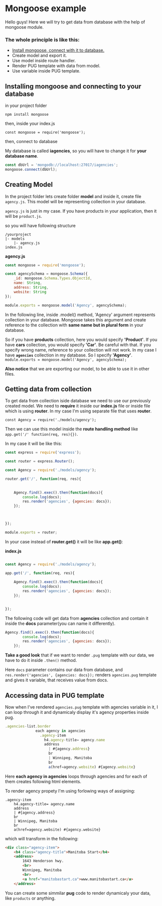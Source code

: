 # Mongoose example
Hello guys! Here we will try to get data from database with the help of mongoose module.

### The whole principle is like this:
* [Install mongoose, connect with it to database.](https://github.com/toni-mo/mongoose/blob/master/README.md#the-whole-principle-is-like-this)
* Create model and export it.
* Use model inside route handler.
* Render PUG template with data from model.
* Use variable inside PUG template.

## Installing mongoose and connecting to your database
in your project folder

`npm install mongoose`

then, inside your index.js

`const mongoose = require('mongoose');`

then, connect to database

My database is called **iagencies**, so you will have to change it for **your database name**.

```javascript
const dbUrl = 'mongodb://localhost:27017/iagencies';
mongoose.connect(dbUrl);
```

## Creating Model 
In the project folder lets create folder **model** and inside it, create file `agency.js`. This model will be representing collection in your database.

`agency.js` is just in my case. If you have products in your application, then it will be `product.js`.

so you will have following structure
```
/yourproject
|- models
    |- agency.js
index.js
```
**agency.js**
```javascript
const mongoose = require('mongoose');

const agencySchema = mongoose.Schema({
    _id: mongoose.Schema.Types.ObjectId,
    name: String,
    address: String,
    website: String
});

module.exports = mongoose.model('Agency', agencySchema);
```
In the following line, inside .model() method, 'Agency' argument represents collection in your database. Mongoose takes this argument and create reference to the collection with **same name but in plural form** in your database.

So if you have **products** collection, here you would specify **'Product'**. If you have **cars** collection, you would specify **'Car'**. Be careful with that. If you specify wrong name, reference to your collection will not work.
In my case I have **`agencies`** collection in my database. So I specify **'Agency'**.
`module.exports = mongoose.model('Agency', agencySchema);`

**Also notice** that we are exporting our model, to be able to use it in other files.

## Getting data from collection
To get data from collection iside database we need to use our previously created model. We need to **require** it inside our **index.js** file or inside file which is using **router**. In my case I'm using separate file that uses **router**.

`const Agency = require('./models/agency');`

Then we can use this model inside the **route handling method** like `app.get('/' function(req, res){})`.

In my case it will be like this:
```javascript
const express = require('express');

const router = express.Router();

const Agency = require('./models/agency');

router.get('/', function(req, res){
    
    
    Agency.find().exec().then(function(docs){
        console.log(docs);
        res.render('agencies', {agencies: docs});    
    });

    

});

module.exports = router;
```

In your case instead of **router.get()** it will be like **app.get()**:

**index.js**
```javascript

const Agency = require('./models/agency');

app.get('/', function(req, res){
    
    Agency.find().exec().then(function(docs){
        console.log(docs);
        res.render('agencies', {agencies: docs});    
    });
    

});
```
The following code will get data from **agencies** collection and contain it inside the **docs** parameter(you can name it differently).
```javascript
Agency.find().exec().then(function(docs){
        console.log(docs);
        res.render('agencies', {agencies: docs});    
    });
```
**Take a good look** that if we want to render `.pug` template with our data, we have to do it inside `.then()` method.

Here `docs` parameter contains our data from database, and `res.render('agencies', {agencies: docs});` renders `agencies.pug` template and gives it variable, that receives value from docs.

## Accessing data in PUG template
Now when I've rendered `agencies.pug` template with agencies variable in it, I can loop through it and dynamicaly display it's agency properties inside pug.

```javascript
.agencies-list.border
              each agency in agencies
                .agency-item
                  h4.agency-title= agency.name
                  address
                    | #{agency.address}
                    br
                    | Winnipeg, Manitoba
                    br
                    a(href=agency.website) #{agency.website}
```
Here **each agency in agencies** loops through agencies and for each of them creates following html elements.

To render agency propety I'm using forlowing ways of assigning:
```
.agency-item
    h4.agency-title= agency.name
    address
    | #{agency.address}
    br
    | Winnipeg, Manitoba
    br
    a(href=agency.website) #{agency.website}
```    

which will transform in the following:
```html
<div class="agency-item">
    <h4 class="agency-title">Manitoba Start</h4>
    <address>
        1643 Henderson hwy.
        <br>
        Winnipeg, Manitoba
        <br>
        <a href="manitobastart.ca">www.manitobastart.ca</a>
    </address>
```
You can create some simmilar **pug** code to render dynamicaly your data, like `products` or anything.


